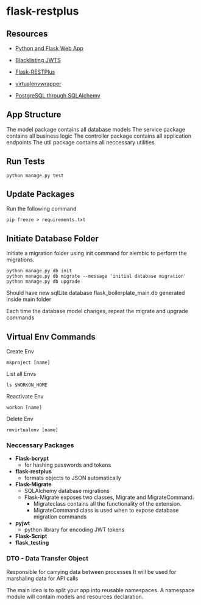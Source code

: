 # flask-restplus

## Resources

- [Python and Flask Web App](https://www.freecodecamp.org/news/how-to-use-python-and-flask-to-build-a-web-app-an-in-depth-tutorial-437dbfe9f1c6/ "Free Code Camp")

- [Blacklisting JWTS](https://auth0.com/blog/blacklist-json-web-token-api-keys/ "AuthO")

- [Flask-RESTPlus](https://www.freecodecamp.org/news/structuring-a-flask-restplus-web-service-for-production-builds-c2ec676de563/#what-is-flask-restplus "Free Code Camp")

- [virtualenvwrapper](https://virtualenvwrapper.readthedocs.io/en/latest/index.html "VirtualEnvWrapper Docs")

- [PostgreSQL through SQLAlchemy](https://www.compose.com/articles/using-postgresql-through-sqlalchemy/ "Compose")

## App Structure

The model package contains all database models
The service package contains all business logic
The controller package contains all application endpoints
The util package contains all neccessary utilities

## Run Tests

```os
python manage.py test
```

## Update Packages

Run the following command

```os
pip freeze > requirements.txt
```

## Initiate Database Folder

Initiate a migration folder using init command for alembic to perform the migrations.

```os
python manage.py db init
python manage.py db migrate --message 'initial database migration'
python manage.py db upgrade
```

Should have new sqlLite database
flask_boilerplate_main.db
generated inside main folder

Each time the database model changes,
repeat the migrate and upgrade commands

## Virtual Env Commands

Create Env

```os
mkproject [name]
```

List all Envs

```os
ls $WORKON_HOME
```

Reactivate Env

```os
workon [name]
```

Delete Env

```os
rmvirtualenv [name]
```

### Neccessary Packages

- **Flask-bcrypt**
  - for hashing passwords and tokens
- **flask-restplus**
  - formats objects to JSON automatically
- **Flask-Migrate**
  - SQLAlchemy database migrations
  - Flask-Migrate exposes two classes, Migrate and MigrateCommand.
    - Migrateclass contains all the functionality of the extension.
    - MigrateCommand class is used when to expose database migration commands
- **pyjwt**
  - python library for encoding JWT tokens
- **Flask-Script**
- **flask_testing**

### DTO - Data Transfer Object

Responsible for carrying data between processes
It will be used for marshaling data for API calls

The main idea is to split your app into reusable namespaces.
A namespace module will contain models and resources declaration.
